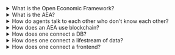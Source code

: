 <details><summary>What is the Open Economic Framework?</summary>
The 'Open Economic Framework' (OEF) is a node that enables us to search, discover and communicate with possible clients or services. 
<br><br>
You can read more about the ledgers and the OEF <a href="/oef-ledger/"> here </a>
</details>

<details><summary>What is the AEA?</summary>
AEA is short for Autonomous Economic Agents. AEAs act independently of constant user input and autonomously execute actions to achieve their objective.
Their goal is to create economic value for you, their owner. 
<br><br>
You can read more about the AEAs <a href="/app-areas/"> here </a>
</details>

<details><summary>How do agents talk to each other who don't know each other?</summary>
For the Autonomous Economic Agents (AEAs) to be able to talk to each other. Firstly, they need to find each other, 
and then, implement the same protocols in order to be able to deserialize the envelops they receive.
<br><br>
You can read more about the Search and Discovery <a href="/oef-ledger/">here</a> and more about envelops and protocols <a href="/core-components/">here</a>

</details>

<details><summary>How does an AEA use blockchain?</summary>
The AEA framework enables the agents to interact with public blockchains to complete transactions. Currently, the framework supports
two different networks natively: the `Fetch.ai` network and the `Ethereum` network.

</details>

<details><summary>How does one connect a DB?</summary>
The AEA framework uses models that enable us to create custom behaviour for each agent. Moreover, the framework enables us to use third-party libraries hosted on PyPI we can directly reference the external dependencies.
The `aea install` command will install each dependency that the specific AEA needs and is listed in the skill's YAML file.
So if you want to connect a database you have two options. Either create a wrapper that communicates with the database and imported in a Model,
you can find this implementation in the weather_station package, or use ORM (Object-relational-mapping), you have to implement the logic inside 
a class that inherits from the Model abstract class.
<br><br>
For a detailed example of how to use ORM follow the <a href='/orm-integration-to-generic/'>ORM use case</a>  
</details>


<details><summary>How does one connect a lifestream of data?</summary>
You can create a wrapper class that communicates with the source and import this class in your strategy class that inherits from the Model abstract class,
or you can use a third-party library by listing the dependency in the skill's `.yaml` file. Then you can import this library in a strategy class that inherits
from the Model abstract class.
<br><br>
You can find example of this implementation in the <a href='/thermometer-skills-step-by-step/#step4-create-the-strategy_1'> thermometer step by step guide </a>
</details>

<details><summary>How does one connect a frontend?</summary>
TODO://
</details>

